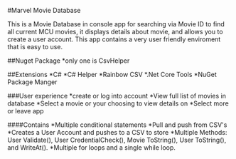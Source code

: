 #Marvel Movie Database

This is a Movie Database in console app for searching via Movie ID to find all current MCU movies, it displays details about movie, and allows you to create a user account. This app contains a very user friendly enviroment that is easy to use.

##Nuget Package 
*only one is CsvHelper

##Extensions
*C#
*C# Helper
*Rainbow CSV
*.Net Core Tools
*NuGet Package Manger

###User experience
*create or log into account
*View full list of movies in database
*Select a movie or your choosing to view details on
*Select more or leave app

####Contains
*Multiple conditional statements
*Pull and push from CSV's
*Creates a User Account and pushes to a CSV to store
*Multiple Methods: User Validate(), User CredentialCheck(), Movie ToString(), User ToString(), and WriteAt().
*Multiple for loops and a single while loop.
